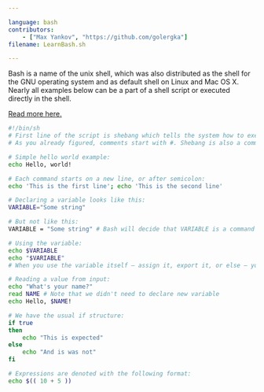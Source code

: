 ```yaml
---

language: bash
contributors:
    - ["Max Yankov", "https://github.com/golergka"]
filename: LearnBash.sh

---
```


Bash is a name of the unix shell, which was also distributed as the shell for the GNU operating system and as default shell on Linux and Mac OS X.
Nearly all examples below can be a part of a shell script or executed directly in the shell.

[Read more here.](http://www.gnu.org/software/bash/manual/bashref.html)

```bash
#!/bin/sh
# First line of the script is shebang which tells the system how to execute the script: http://en.wikipedia.org/wiki/Shebang_(Unix)
# As you already figured, comments start with #. Shebang is also a comment.

# Simple hello world example:
echo Hello, world!

# Each command starts on a new line, or after semicolon:
echo 'This is the first line'; echo 'This is the second line'

# Declaring a variable looks like this:
VARIABLE="Some string"

# But not like this:
VARIABLE = "Some string" # Bash will decide that VARIABLE is a command he must execute and give an error because it couldn't be found.

# Using the variable:
echo $VARIABLE
echo "$VARIABLE"
# When you use the variable itself — assign it, export it, or else — you write it's name without $. If you want to use variable's value, you should use $.

# Reading a value from input:
echo "What's your name?"
read NAME # Note that we didn't need to declare new variable
echo Hello, $NAME!

# We have the usual if structure:
if true
then
	echo "This is expected"
else
	echo "And is was not"
fi

# Expressions are denoted with the following format:
echo $(( 10 + 5 ))

```